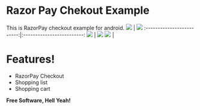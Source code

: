 # Razor Pay Chekout Example
This is RazorPay checkout example for android. 
![](https://www.loopwiki.com/wp-content/uploads/2020/11/Shopping-home-screen.jpg)  |  ![](http://www.loopwiki.com/wp-content/uploads/2020/11/Shooping-cart-screen.png)
:-------------------------:|:-------------------------:
![](https://www.loopwiki.com/wp-content/uploads/2020/11/Razorpay-Payment-Screen.png)  |  ![](https://www.loopwiki.com/wp-content/uploads/2020/11/Razorpay-test-result-chooser-screen.png)
![](https://www.loopwiki.com/wp-content/uploads/2020/11/Payment-sucessful.png)  |  
# Features!

  - RazorPay Checkout
  - Shopping list
  - Shopping cart

**Free Software, Hell Yeah!**
